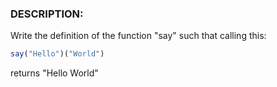 ### DESCRIPTION:

Write the definition of the function "say" such that calling this:
```js
say("Hello")("World")
```
returns "Hello World"
